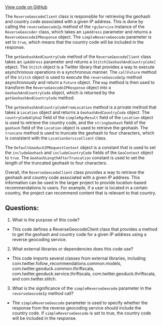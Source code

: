 [View code on GitHub](https://github.com/misbahsy/the-algorithm/follow-recommendations-service/common/src/main/scala/com/twitter/follow_recommendations/common/clients/geoduck/ReverseGeocodeClient.scala)

The `ReverseGeocodeClient` class is responsible for retrieving the geohash and country code associated with a given IP address. This is done by calling the `reverseGeocodeIp` method of the `rgcService` instance of the `ReverseGeocoder` class, which takes an `ipAddress` parameter and returns a `ReverseGeocodeIPResponse` object. The `simpleReverseGeocode` parameter is set to `true`, which means that the country code will be included in the response. 

The `getGeohashAndCountryCode` method of the `ReverseGeocodeClient` class takes an `ipAddress` parameter and returns a `Stitch[GeohashAndCountryCode]` object. The `Stitch` object is a Twitter library that provides a way to execute asynchronous operations in a synchronous manner. The `callFuture` method of the `Stitch` object is used to execute the `reverseGeocodeIp` method asynchronously and return a `Future` object. The `map` method is then used to transform the `ReverseGeocodeIPResponse` object into a `GeohashAndCountryCode` object, which is returned by the `getGeohashAndCountryCode` method.

The `getGeohashAndCountryCodeFromLocation` method is a private method that takes a `Location` object and returns a `GeohashAndCountryCode` object. The `countryCodeAlpha2` field of the `simpleRgcResult` field of the `Location` object is used to retrieve the country code, and the `stringGeohash` field of the `geohash` field of the `Location` object is used to retrieve the geohash. The `truncate` method is used to truncate the geohash to four characters, which is consistent with the `LocationServiceClient` class.

The `DefaultGeoduckIPRequestContext` object is a constant that is used to set the `includeGeohash` and `includeCountryCode` fields of the `GeoContext` object to `true`. The `GeohashLengthAfterTruncation` constant is used to set the length of the truncated geohash to four characters.

Overall, the `ReverseGeocodeClient` class provides a way to retrieve the geohash and country code associated with a given IP address. This information can be used in the larger project to provide location-based recommendations to users. For example, if a user is located in a certain country, the project can recommend content that is relevant to that country.
## Questions: 
 1. What is the purpose of this code?
- This code defines a ReverseGeocodeClient class that provides a method to get the geohash and country code for a given IP address using a reverse geocoding service.

2. What external libraries or dependencies does this code use?
- This code imports several classes from external libraries, including com.twitter.follow_recommendations.common.models, com.twitter.geoduck.common.thriftscala, com.twitter.geoduck.service.thriftscala, com.twitter.geoduck.thriftscala, and com.twitter.stitch.

3. What is the significance of the `simpleReverseGeocode` parameter in the `reverseGeocodeIp` method call?
- The `simpleReverseGeocode` parameter is used to specify whether the response from the reverse geocoding service should include the country code. If `simpleReverseGeocode` is set to true, the country code will be included in the response.